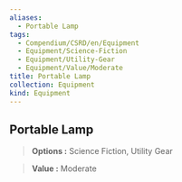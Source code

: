 ```yaml
---
aliases:
  - Portable Lamp
tags:
  - Compendium/CSRD/en/Equipment
  - Equipment/Science-Fiction
  - Equipment/Utility-Gear
  - Equipment/Value/Moderate
title: Portable Lamp
collection: Equipment
kind: Equipment
---
```

## Portable Lamp    
    
>    
> **Options :** Science Fiction, Utility Gear    
> **Value :** Moderate